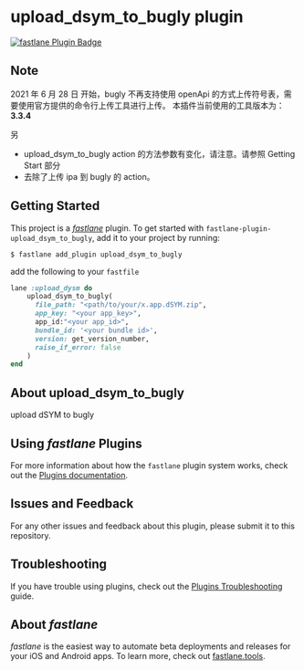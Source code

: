 # upload_dsym_to_bugly plugin

[![fastlane Plugin Badge](https://rawcdn.githack.com/fastlane/fastlane/master/fastlane/assets/plugin-badge.svg)](https://rubygems.org/gems/fastlane-plugin-upload_dsym_to_bugly)


## Note
2021 年 6 月 28 日 开始，bugly 不再支持使用 openApi 的方式上传符号表，需要使用官方提供的命令行上传工具进行上传。
本插件当前使用的工具版本为：__3.3.4__

另
- upload_dsym_to_bugly action 的方法参数有变化，请注意。请参照 Getting Start 部分
- 去除了上传 ipa 到 bugly 的 action。



## Getting Started

This project is a [_fastlane_](https://github.com/fastlane/fastlane) plugin. To get started with `fastlane-plugin-upload_dsym_to_bugly`, add it to your project by running:

```shell
$ fastlane add_plugin upload_dsym_to_bugly
```

add the following to your `fastfile`
```ruby
lane :upload_dysm do
    upload_dsym_to_bugly(
      file_path: "<path/to/your/x.app.dSYM.zip",
      app_key: "<your app_key>",
      app_id:"<your app_id>",
      bundle_id: '<your bundle id>',
      version: get_version_number,
      raise_if_error: false
    )
end
```

## About upload_dsym_to_bugly

upload dSYM to bugly

## Using _fastlane_ Plugins

For more information about how the `fastlane` plugin system works, check out the [Plugins documentation](https://docs.fastlane.tools/plugins/create-plugin/).


## Issues and Feedback

For any other issues and feedback about this plugin, please submit it to this repository.

## Troubleshooting

If you have trouble using plugins, check out the [Plugins Troubleshooting](https://docs.fastlane.tools/plugins/plugins-troubleshooting/) guide.

## About _fastlane_

_fastlane_ is the easiest way to automate beta deployments and releases for your iOS and Android apps. To learn more, check out [fastlane.tools](https://fastlane.tools).
